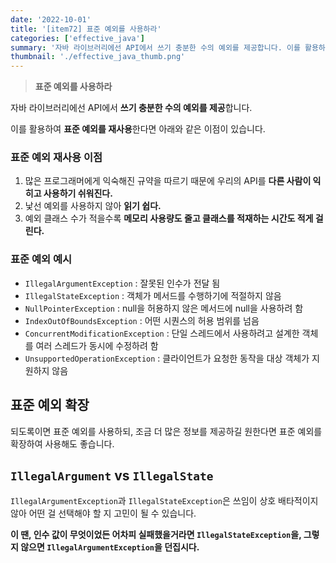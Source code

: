 ```yaml
---
date: '2022-10-01'
title: '[item72] 표준 예외를 사용하라'
categories: ['effective_java']
summary: '자바 라이브러리에선 API에서 쓰기 충분한 수의 예외를 제공합니다. 이를 활용하여 표준 예외를 재사용한다면 아래와 같은 이점이 있습니다.'
thumbnail: './effective_java_thumb.png'
---
```


> **표준 예외를 사용하라**

자바 라이브러리에선 API에서 **쓰기 충분한 수의 예외를 제공**합니다.

이를 활용하여 **표준 예외를 재사용**한다면 아래와 같은 이점이 있습니다.

### 표준 예외 재사용 이점
1. 많은 프로그래머에게 익숙해진 규약을 따르기 때문에 우리의 API를 **다른 사람이 익히고 사용하기 쉬워진다.**
2. 낯선 예외를 사용하지 않아 **읽기 쉽다.**
3. 예외 클래스 수가 적을수록 **메모리 사용량도 줄고 클래스를 적재하는 시간도 적게 걸린다.**

### 표준 예외 예시
- `IllegalArgumentException` : 잘못된 인수가 전달 됨
- `IllegalStateException` : 객체가 메서드를 수행하기에 적절하지 않음
- `NullPointerException` : null을 허용하지 않은 메서드에 null을 사용하려 함
- `IndexOutOfBoundsException` : 어떤 시퀀스의 허용 범위를 넘음
- `ConcurrentModificationException` : 단일 스레드에서 사용하려고 설계한 객체를 여러 스레드가 동시에 수정하려 함
- `UnsupportedOperationException` : 클라이언트가 요청한 동작을 대상 객체가 지원하지 않음

## 표준 예외 확장
되도록이면 표준 예외를 사용하되, 조금 더 많은 정보를 제공하길 원한다면 표준 예외를 확장하여 사용해도 좋습니다.

## `IllegalArgument` vs `IllegalState`
`IllegalArgumentException`과 `IllegalStateException`은 쓰임이 상호 배타적이지 않아 어떤 걸 선택해야 할 지 고민이 될 수 있습니다.

**이 땐, 인수 값이 무엇이었든 어차피 실패했을거라면 `IllegalStateException`을, 그렇지 않으면 `IllegalArgumentException`을 던집시다.**